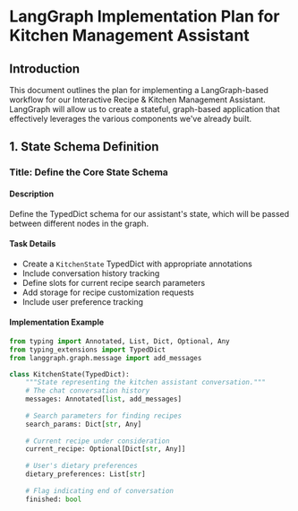 # LangGraph Implementation Plan for Kitchen Management Assistant

## Introduction

This document outlines the plan for implementing a LangGraph-based workflow for our Interactive Recipe & Kitchen Management Assistant. LangGraph will allow us to create a stateful, graph-based application that effectively leverages the various components we've already built.

## 1. State Schema Definition

### Title: Define the Core State Schema

#### Description
Define the TypedDict schema for our assistant's state, which will be passed between different nodes in the graph.

#### Task Details
- Create a `KitchenState` TypedDict with appropriate annotations
- Include conversation history tracking
- Define slots for current recipe search parameters
- Add storage for recipe customization requests
- Include user preference tracking

#### Implementation Example
```python
from typing import Annotated, List, Dict, Optional, Any
from typing_extensions import TypedDict
from langgraph.graph.message import add_messages

class KitchenState(TypedDict):
    """State representing the kitchen assistant conversation."""
    # The chat conversation history
    messages: Annotated[list, add_messages]
    
    # Search parameters for finding recipes
    search_params: Dict[str, Any]
    
    # Current recipe under consideration
    current_recipe: Optional[Dict[str, Any]]
    
    # User's dietary preferences
    dietary_preferences: List[str]
    
    # Flag indicating end of conversation
    finished: bool
```
